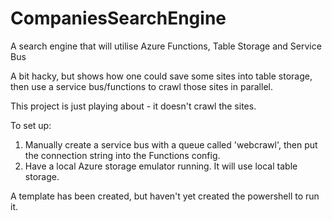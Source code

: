 # CompaniesSearchEngine
A search engine that will utilise Azure Functions, Table Storage and Service Bus

A bit hacky, but shows how one could save some sites into table storage, then use a service bus/functions to crawl those sites in parallel.

This project is just playing about - it doesn't crawl the sites.

To set up:

1. Manually create a service bus with a queue called 'webcrawl', then put the connection string into the Functions config. 
2. Have a local Azure storage emulator running. It will use local table storage.



A template has been created, but haven't yet created the powershell to run it.